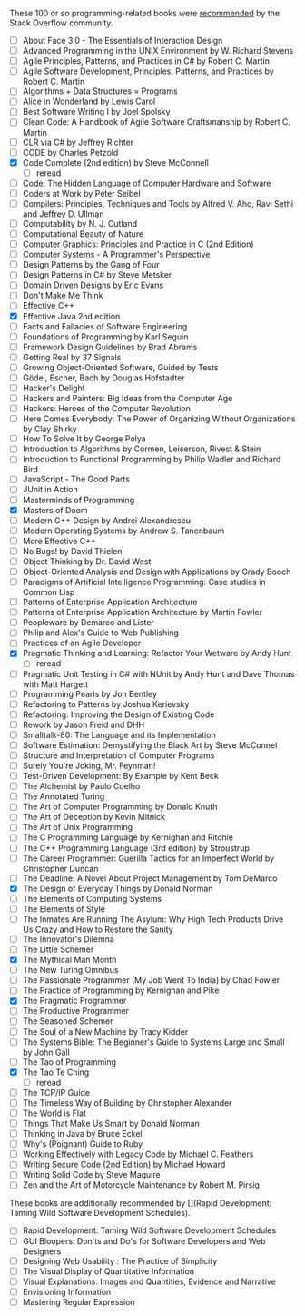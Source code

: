 
These 100 or so programming-related books were [recommended](http://stackoverflow.com/questions/1711/what-is-the-single-most-influential-book-every-programmer-should-read) by the Stack Overflow community.
- [ ] About Face 3.0 - The Essentials of Interaction Design
- [ ] Advanced Programming in the UNIX Environment by W. Richard Stevens
- [ ] Agile Principles, Patterns, and Practices in C# by Robert C. Martin
- [ ] Agile Software Development, Principles, Patterns, and Practices by Robert C. Martin
- [ ] Algorithms + Data Structures = Programs
- [ ] Alice in Wonderland by Lewis Carol
- [ ] Best Software Writing I by Joel Spolsky
- [ ] Clean Code: A Handbook of Agile Software Craftsmanship by Robert C. Martin
- [ ] CLR via C# by Jeffrey Richter
- [ ] CODE by Charles Petzold
- [x] Code Complete (2nd edition) by Steve McConnell
    - [ ] reread
- [ ] Code: The Hidden Language of Computer Hardware and Software
- [ ] Coders at Work by Peter Seibel
- [ ] Compilers: Principles, Techniques and Tools by Alfred V. Aho, Ravi Sethi and Jeffrey D. Ullman
- [ ] Computability by N. J. Cutland
- [ ] Computational Beauty of Nature
- [ ] Computer Graphics: Principles and Practice in C (2nd Edition)
- [ ] Computer Systems - A Programmer's Perspective
- [ ] Design Patterns by the Gang of Four
- [ ] Design Patterns in C# by Steve Metsker
- [ ] Domain Driven Designs by Eric Evans
- [ ] Don't Make Me Think
- [ ] Effective C++
- [x] Effective Java 2nd edition
- [ ] Facts and Fallacies of Software Engineering
- [ ] Foundations of Programming by Karl Seguin
- [ ] Framework Design Guidelines by Brad Abrams
- [ ] Getting Real by 37 Signals
- [ ] Growing Object-Oriented Software, Guided by Tests
- [ ] Gödel, Escher, Bach by Douglas Hofstadter
- [ ] Hacker's Delight
- [ ] Hackers and Painters: Big Ideas from the Computer Age
- [ ] Hackers: Heroes of the Computer Revolution
- [ ] Here Comes Everybody: The Power of Organizing Without Organizations by Clay Shirky
- [ ] How To Solve It by George Polya
- [ ] Introduction to Algorithms by Cormen, Leiserson, Rivest & Stein
- [ ] Introduction to Functional Programming by Philip Wadler and Richard Bird
- [ ] JavaScript - The Good Parts
- [ ] JUnit in Action
- [ ] Masterminds of Programming
- [X] Masters of Doom
- [ ] Modern C++ Design by Andrei Alexandrescu
- [ ] Modern Operating Systems by Andrew S. Tanenbaum
- [ ] More Effective C++
- [ ] No Bugs! by David Thielen
- [ ] Object Thinking by Dr. David West
- [ ] Object-Oriented Analysis and Design with Applications by Grady Booch
- [ ] Paradigms of Artificial Intelligence Programming: Case studies in Common Lisp
- [ ] Patterns of Enterprise Application Architecture
- [ ] Patterns of Enterprise Application Architecture by Martin Fowler
- [ ] Peopleware by Demarco and Lister
- [ ] Philip and Alex's Guide to Web Publishing
- [ ] Practices of an Agile Developer
- [x] Pragmatic Thinking and Learning: Refactor Your Wetware by Andy Hunt
    - [ ] reread
- [ ] Pragmatic Unit Testing in C# with NUnit by Andy Hunt and Dave Thomas with Matt Hargett
- [ ] Programming Pearls by Jon Bentley
- [ ] Refactoring to Patterns by Joshua Kerievsky
- [ ] Refactoring: Improving the Design of Existing Code
- [ ] Rework by Jason Freid and DHH
- [ ] Smalltalk-80: The Language and its Implementation
- [ ] Software Estimation: Demystifying the Black Art by Steve McConnel
- [ ] Structure and Interpretation of Computer Programs
- [ ] Surely You're Joking, Mr. Feynman!
- [ ] Test-Driven Development: By Example by Kent Beck
- [ ] The Alchemist by Paulo Coelho
- [ ] The Annotated Turing
- [ ] The Art of Computer Programming by Donald Knuth
- [ ] The Art of Deception by Kevin Mitnick
- [ ] The Art of Unix Programming
- [ ] The C Programming Language by Kernighan and Ritchie
- [ ] The C++ Programming Language (3rd edition) by Stroustrup
- [ ] The Career Programmer: Guerilla Tactics for an Imperfect World by Christopher Duncan
- [ ] The Deadline: A Novel About Project Management by Tom DeMarco
- [x] The Design of Everyday Things by Donald Norman
- [ ] The Elements of Computing Systems
- [ ] The Elements of Style
- [ ] The Inmates Are Running The Asylum: Why High Tech Products Drive Us Crazy and How to Restore the Sanity
- [ ] The Innovator's Dilemna
- [ ] The Little Schemer
- [x] The Mythical Man Month
- [ ] The New Turing Omnibus
- [ ] The Passionate Programmer (My Job Went To India) by Chad Fowler
- [ ] The Practice of Programming by Kernighan and Pike
- [x] The Pragmatic Programmer
- [ ] The Productive Programmer
- [ ] The Seasoned Schemer
- [ ] The Soul of a New Machine by Tracy Kidder
- [ ] The Systems Bible: The Beginner's Guide to Systems Large and Small by John Gall
- [ ] The Tao of Programming
- [x] The Tao Te Ching
    - [ ] reread
- [ ] The TCP/IP Guide
- [ ] The Timeless Way of Building by Christopher Alexander
- [ ] The World is Flat
- [ ] Things That Make Us Smart by Donald Norman
- [ ] Thinking in Java by Bruce Eckel
- [ ] Why's (Poignant) Guide to Ruby
- [ ] Working Effectively with Legacy Code by Michael C. Feathers
- [ ] Writing Secure Code (2nd Edition) by Michael Howard
- [ ] Writing Solid Code by Steve Maguire
- [ ] Zen and the Art of Motorcycle Maintenance by Robert M. Pirsig

These books are additionally recommended by [](Rapid Development: Taming Wild Software Development Schedules).

- [ ] Rapid Development: Taming Wild Software Development Schedules
- [ ] GUI Bloopers: Don'ts and Do's for Software Developers and Web Designers
- [ ] Designing Web Usability : The Practice of Simplicity
- [ ] The Visual Display of Quantitative Information
- [ ] Visual Explanations: Images and Quantities, Evidence and Narrative
- [ ] Envisioning Information
- [ ] Mastering Regular Expression
